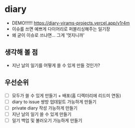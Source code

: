 # diary
- DEMO!!!!!! https://diary-virams-projects.vercel.app/v1r4m
- 이슈를 쓰면 예쁘게 다이어리로 퍼블리싱해주는 일기장
- 왜 굳이 이슈로 쓰냐면... 그게 '멋지니까'

## 생각해 볼 점
- 지난 날의 일기를 어떻게 쓸 수 있게 만들 것인가? 

## 우선순위
- [ ] 모두가 쓸 수 있게 만들기 + 배포(홈 디렉터리에 리드미 연동)
- [ ] diary to issue 쌍방 업데잍트 가능하게 만들기
- [ ] private diary 작성 가능하게 만들기
- [ ] 지난 날의 일기 쓸 수 있게 만들기
- [ ] 일기 백업 및 불러오기 가능하게 만들기